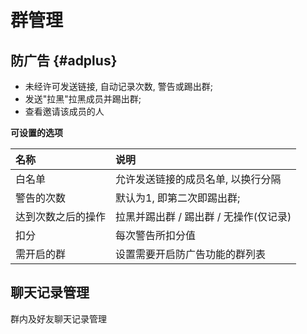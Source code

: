 # 群管理

## 防广告 {#adplus}

* 未经许可发送链接, 自动记录次数, 警告或踢出群;
* 发送"拉黑"拉黑成员并踢出群;
* 查看邀请该成员的人

**可设置的选项**

| 名称 | 说明 |
| :--- | :--- |
| 白名单 | 允许发送链接的成员名单, 以换行分隔 |
| 警告的次数 | 默认为1, 即第二次即踢出群; |
| 达到次数之后的操作 | 拉黑并踢出群 / 踢出群 / 无操作\(仅记录\) |
| 扣分 | 每次警告所扣分值 |
| 需开启的群 | 设置需要开启防广告功能的群列表 |





## 聊天记录管理

群内及好友聊天记录管理



